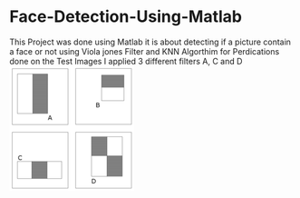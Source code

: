# Face-Detection-Using-Matlab
This Project was done using Matlab it is about detecting if a picture contain a face or not using Viola jones Filter and KNN Algorthim for Perdications done on the Test Images
I applied 3 different filters A, C and D
![](Images/220px-Prm_VJ_fig1_featureTypesWithAlpha.png)

